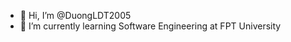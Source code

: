 - 👋 Hi, I’m @DuongLDT2005
- 🌱 I’m currently learning Software Engineering at FPT University

<!---
DuongLDT2005/DuongLDT2005 is a ✨ special ✨ repository because its `README.md` (this file) appears on your GitHub profile.
You can click the Preview link to take a look at your changes.
--->
